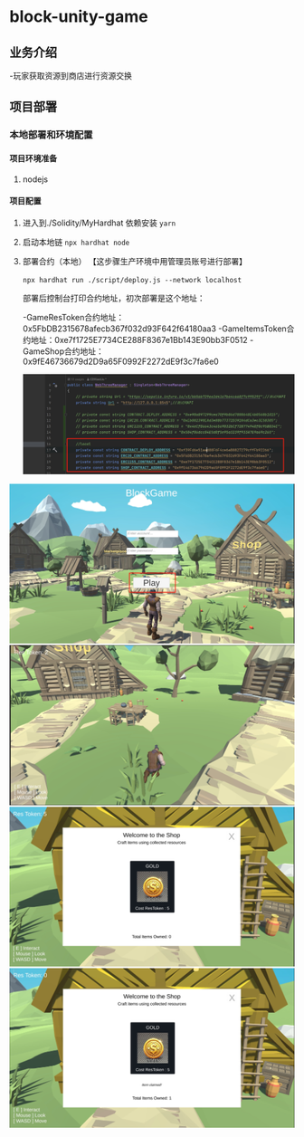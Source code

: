 # block-unity-game

## 业务介绍
-玩家获取资源到商店进行资源交换

## 项目部署

### 本地部署和环境配置

#### 项目环境准备
1. nodejs

#### 项目配置
1. 进入到./Solidity/MyHardhat 依赖安装 `yarn`
2. 启动本地链 `npx hardhat node`
3. 部署合约（本地） 【这步骤生产环境中用管理员账号进行部署】
    
    `npx hardhat run ./script/deploy.js --network localhost`
    
    部署后控制台打印合约地址，初次部署是这个地址：
    
    -GameResToken合约地址：0x5FbDB2315678afecb367f032d93F642f64180aa3
    -GameItemsToken合约地址：0xe7f1725E7734CE288F8367e1Bb143E90bb3F0512
    -GameShop合约地址：0x9fE46736679d2D9a65F0992F2272dE9f3c7fa6e0
    
    ![把这个地址写到`WebThreeManager`下的中](./screenshot/1.jpg)

![开始游戏](./screenshot/2.jpg)
![捡苹果](./screenshot/3.jpg)
![打开商店](./screenshot/4.jpg)
![兑换金币](./screenshot/5.jpg)
